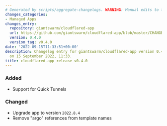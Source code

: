 ```yaml
---
# Generated by scripts/aggregate-changelogs. WARNING: Manual edits to this files will be overwritten.
changes_categories:
- Managed Apps
changes_entry:
  repository: giantswarm/cloudflared-app
  url: https://github.com/giantswarm/cloudflared-app/blob/master/CHANGELOG.md#040---2022-09-15
  version: 0.4.0
  version_tag: v0.4.0
date: '2022-09-15T11:33:51+00:00'
description: Changelog entry for giantswarm/cloudflared-app version 0.4.0, published
  on 15 September 2022, 11:33.
title: cloudflared-app release v0.4.0
---
```


### Added
- Support for Quick Tunnels
### Changed
- Upgrade app to version `2022.8.4`
- Remove "argo" references from template names
